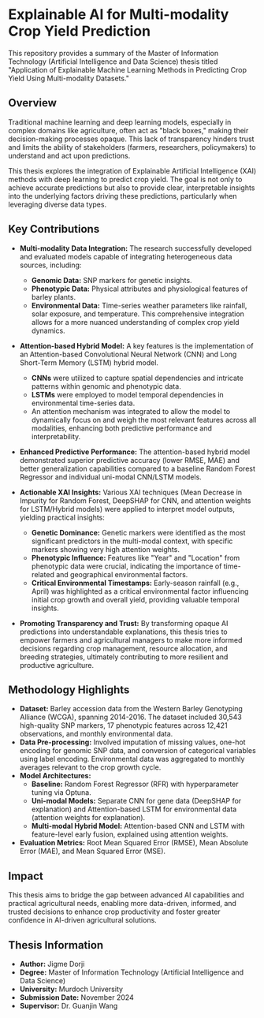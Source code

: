 # Explainable AI for Multi-modality Crop Yield Prediction

This repository provides a summary of the Master of Information Technology (Artificial Intelligence and Data Science) thesis titled "Application of Explainable Machine Learning Methods in Predicting Crop Yield Using Multi-modality Datasets."

## Overview

Traditional machine learning and deep learning models, especially in complex domains like agriculture, often act as "black boxes," making their decision-making processes opaque. This lack of transparency hinders trust and limits the ability of stakeholders (farmers, researchers, policymakers) to understand and act upon predictions.

This thesis explores the integration of Explainable Artificial Intelligence (XAI) methods with deep learning to predict crop yield. The goal is not only to achieve accurate predictions but also to provide clear, interpretable insights into the underlying factors driving these predictions, particularly when leveraging diverse data types.

## Key Contributions

*   **Multi-modality Data Integration:** The research successfully developed and evaluated models capable of integrating heterogeneous data sources, including:
    *   **Genomic Data:** SNP markers for genetic insights.
    *   **Phenotypic Data:** Physical attributes and physiological features of barley plants.
    *   **Environmental Data:** Time-series weather parameters like rainfall, solar exposure, and temperature.
    This comprehensive integration allows for a more nuanced understanding of complex crop yield dynamics.

*   **Attention-based Hybrid Model:** A key features is the implementation of an Attention-based Convolutional Neural Network (CNN) and Long Short-Term Memory (LSTM) hybrid model.
    *   **CNNs** were utilized to capture spatial dependencies and intricate patterns within genomic and phenotypic data.
    *   **LSTMs** were employed to model temporal dependencies in environmental time-series data.
    *   An attention mechanism was integrated to allow the model to dynamically focus on and weigh the most relevant features across all modalities, enhancing both predictive performance and interpretability.

*   **Enhanced Predictive Performance:** The attention-based hybrid model demonstrated superior predictive accuracy (lower RMSE, MAE) and better generalization capabilities compared to a baseline Random Forest Regressor and individual uni-modal CNN/LSTM models.

*   **Actionable XAI Insights:** Various XAI techniques (Mean Decrease in Impurity for Random Forest, DeepSHAP for CNN, and attention weights for LSTM/Hybrid models) were applied to interpret model outputs, yielding practical insights:
    *   **Genetic Dominance:** Genetic markers were identified as the most significant predictors in the multi-modal context, with specific markers showing very high attention weights.
    *   **Phenotypic Influence:** Features like "Year" and "Location" from phenotypic data were crucial, indicating the importance of time-related and geographical environmental factors.
    *   **Critical Environmental Timestamps:** Early-season rainfall (e.g., April) was highlighted as a critical environmental factor influencing initial crop growth and overall yield, providing valuable temporal insights.

*   **Promoting Transparency and Trust:** By transforming opaque AI predictions into understandable explanations, this thesis tries to empower farmers and agricultural managers to make more informed decisions regarding crop management, resource allocation, and breeding strategies, ultimately contributing to more resilient and productive agriculture.

## Methodology Highlights

*   **Dataset:** Barley accession data from the Western Barley Genotyping Alliance (WCGA), spanning 2014-2016. The dataset included 30,543 high-quality SNP markers, 17 phenotypic features across 12,421 observations, and monthly environmental data.
*   **Data Pre-processing:** Involved imputation of missing values, one-hot encoding for genomic SNP data, and conversion of categorical variables using label encoding. Environmental data was aggregated to monthly averages relevant to the crop growth cycle.
*   **Model Architectures:**
    *   **Baseline:** Random Forest Regressor (RFR) with hyperparameter tuning via Optuna.
    *   **Uni-modal Models:** Separate CNN for gene data (DeepSHAP for explanation) and Attention-based LSTM for environmental data (attention weights for explanation).
    *   **Multi-modal Hybrid Model:** Attention-based CNN and LSTM with feature-level early fusion, explained using attention weights.
*   **Evaluation Metrics:** Root Mean Squared Error (RMSE), Mean Absolute Error (MAE), and Mean Squared Error (MSE).

## Impact

This thesis aims to bridge the gap between advanced AI capabilities and practical agricultural needs, enabling more data-driven, informed, and trusted decisions to enhance crop productivity and foster greater confidence in AI-driven agricultural solutions.

## Thesis Information

*   **Author:** Jigme Dorji 
*   **Degree:** Master of Information Technology (Artificial Intelligence and Data Science)
*   **University:** Murdoch University
*   **Submission Date:** November 2024
*   **Supervisor:** Dr. Guanjin Wang